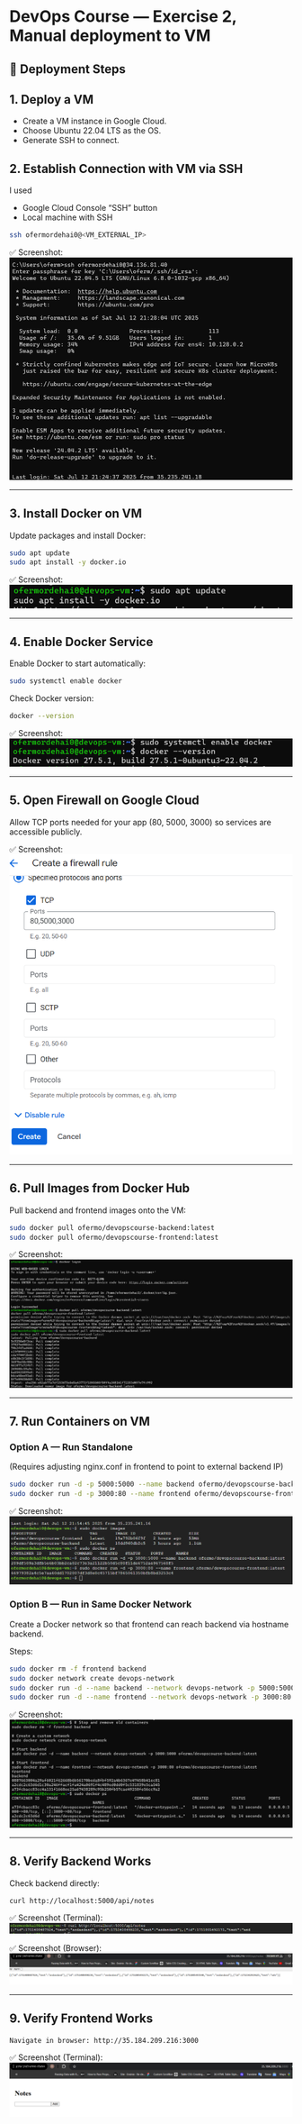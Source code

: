 # DevOps Course — Exercise 2, Manual deployment to VM

## 🚀 Deployment Steps

## 1. Deploy a VM

- Create a VM instance in Google Cloud.
- Choose Ubuntu 22.04 LTS as the OS.
- Generate SSH to connect.

## 2. Establish Connection with VM via SSH

I used

- Google Cloud Console “SSH” button
- Local machine with SSH

```bash
ssh ofermordehai0@<VM_EXTERNAL_IP>
```
✅ Screenshot:
![SSH Connection](ConnectToVm.png)

---

## 3. Install Docker on VM
Update packages and install Docker:

```bash
sudo apt update
sudo apt install -y docker.io
```
✅ Screenshot:
![Open Firewall](InstallDockerOnVm.png)

---

## 4. Enable Docker Service
Enable Docker to start automatically:

```bash
sudo systemctl enable docker
```

Check Docker version:

```bash
docker --version
```
✅ Screenshot:
![Open Firewall](EnableDockerOnVm.png)

---

## 5. Open Firewall on Google Cloud
Allow TCP ports needed for your app (80, 5000, 3000) so services are accessible publicly.

✅ Screenshot:
![Open Firewall](allowFirewall.png)

---

## 6. Pull Images from Docker Hub
Pull backend and frontend images onto the VM:

```bash
sudo docker pull ofermo/devopscourse-backend:latest
sudo docker pull ofermo/devopscourse-frontend:latest
```
✅ Screenshot:
![Open Firewall](PullImagesOnVm.png)

---

## 7. Run Containers on VM
 ### Option A — Run Standalone
(Requires adjusting nginx.conf in frontend to point to external backend IP)

```bash
sudo docker run -d -p 5000:5000 --name backend ofermo/devopscourse-backend:latest
sudo docker run -d -p 3000:80 --name frontend ofermo/devopscourse-frontend:latest
```
✅ Screenshot:
![Open Firewall](runImagesOnVM.png)

 ### Option B — Run in Same Docker Network
Create a Docker network so that frontend can reach backend via hostname backend.

Steps:

```bash
sudo docker rm -f frontend backend
sudo docker network create devops-network
sudo docker run -d --name backend --network devops-network -p 5000:5000 ofermo/devopscourse-backend:latest
sudo docker run -d --name frontend --network devops-network -p 3000:80 ofermo/devopscourse-frontend:latest
```
✅ Screenshot:
![Open Firewall](ranImagesInSameNetwork.png)

---

## 8. Verify Backend Works
Check backend directly:

```bash
curl http://localhost:5000/api/notes
```
✅ Screenshot (Terminal):
![Open Firewall](checkBackend.png)

✅ Screenshot (Browser):
![Open Firewall](checkBackend2.png)

---

## 9. Verify Frontend Works
```
Navigate in browser: http://35.184.209.216:3000
```
✅ Screenshot (Terminal):
![Open Firewall](CheckFront.png)
